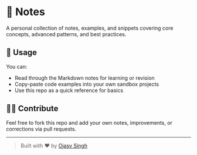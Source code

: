 # 📘 Notes

A personal collection of notes, examples, and snippets covering core concepts, advanced patterns, and best practices.

## 📝 Usage

You can:
- Read through the Markdown notes for learning or revision
- Copy-paste code examples into your own sandbox projects
- Use this repo as a quick reference for basics

## 🧑‍💻 Contribute

Feel free to fork this repo and add your own notes, improvements, or corrections via pull requests.


---

> Built with ❤️ by [Ojasv Singh](https://github.com/ojasvsingh71)
